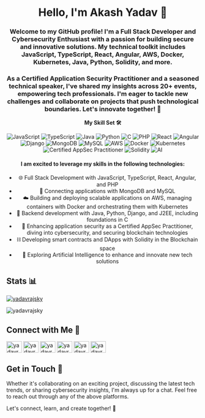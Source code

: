 <h1 align="center">Hello, I'm Akash Yadav 👋</h1>
<h3 align="center">Welcome to my GitHub profile! I'm a Full Stack Developer and Cybersecurity Enthusiast with a passion for building secure and innovative solutions. My technical toolkit includes JavaScript, TypeScript, React, Angular, AWS, Docker, Kubernetes, Java, Python, Solidity, and more.</h3>

<h3 align="center">As a Certified Application Security Practitioner and a seasoned technical speaker, I've shared my insights across 20+ events, empowering tech professionals. I'm eager to tackle new challenges and collaborate on projects that push technological boundaries. Let's innovate together! 🚀</h3>

<p align="center">
  <strong>My Skill Set 🛠️</strong>
</p>

<p align="center">
  <!-- Programming Languages -->
  <img alt="JavaScript" src="https://img.shields.io/badge/JavaScript-%23F7DF1E.svg?&style=for-the-badge&logo=javascript&logoColor=black"/>
  <img alt="TypeScript" src="https://img.shields.io/badge/TypeScript-%23007ACC.svg?&style=for-the-badge&logo=typescript&logoColor=white"/>
  <img alt="Java" src="https://img.shields.io/badge/Java-%23ED8B00.svg?&style=for-the-badge&logo=java&logoColor=white"/>
  <img alt="Python" src="https://img.shields.io/badge/Python-%233776AB.svg?&style=for-the-badge&logo=python&logoColor=white"/>
  <img alt="C" src="https://img.shields.io/badge/C-%23A8B9CC.svg?&style=for-the-badge&logo=c&logoColor=white"/>
  <img alt="PHP" src="https://img.shields.io/badge/PHP-%23777BB4.svg?&style=for-the-badge&logo=php&logoColor=white"/>
  <!-- Web Technologies -->
  <img alt="React" src="https://img.shields.io/badge/React-%2361DAFB.svg?&style=for-the-badge&logo=react&logoColor=black"/>
  <img alt="Angular" src="https://img.shields.io/badge/Angular-%23DD0031.svg?&style=for-the-badge&logo=angular&logoColor=white"/>
  <img alt="Django" src="https://img.shields.io/badge/Django-%23092E20.svg?&style=for-the-badge&logo=django&logoColor=white"/>
  <!-- Database -->
  <img alt="MongoDB" src="https://img.shields.io/badge/MongoDB-%2347A248.svg?&style=for-the-badge&logo=mongodb&logoColor=white"/>
  <img alt="MySQL" src="https://img.shields.io/badge/MySQL-%234479A1.svg?&style=for-the-badge&logo=mysql&logoColor=white"/>
  <!-- DevOps & Cloud -->
  <img alt="AWS" src="https://img.shields.io/badge/AWS-%23FF9900.svg?&style=for-the-badge&logo=amazonaws&logoColor=white"/>
  <img alt="Docker" src="https://img.shields.io/badge/Docker-%232496ED.svg?&style=for-the-badge&logo=docker&logoColor=white"/>
  <img alt="Kubernetes" src="https://img.shields.io/badge/Kubernetes-%23326CE5.svg?&style=for-the-badge&logo=kubernetes&logoColor=white"/>
  <!-- Cybersecurity -->
  <img alt="Certified AppSec Practitioner" src="https://img.shields.io/badge/Certified_AppSec_Practitioner-%23FF5722.svg?&style=for-the-badge"/>
  <!-- Blockchain -->
  <img alt="Solidity" src="https://img.shields.io/badge/Solidity-%23363636.svg?&style=for-the-badge&logo=solidity&logoColor=white"/>
  <!-- Artificial Intelligence -->
  <img alt="AI" src="https://img.shields.io/badge/AI-%234B8BBE.svg?&style=for-the-badge&logo=ai&logoColor=white"/>
</p>

<h4 align="center">I am excited to leverage my skills in the following technologies:</h4>
<ul align="center">
  <li>🌐 Full Stack Development with JavaScript, TypeScript, React, Angular, and PHP</li>
  <li>🔗 Connecting applications with MongoDB and MySQL</li>
  <li>☁️ Building and deploying scalable applications on AWS, managing containers with Docker and orchestrating them with Kubernetes</li>
  <li>🤖 Backend development with Java, Python, Django, and J2EE, including foundations in C</li>
  <li>🔐 Enhancing application security as a Certified AppSec Practitioner, diving into cybersecurity, and securing blockchain technologies</li>
  <li>⛓️ Developing smart contracts and DApps with Solidity in the Blockchain space</li>
  <li>🧠 Exploring Artificial Intelligence to enhance and innovate new tech solutions</li>
</ul>

<!-- 
<p align="left"> <img src="https://komarev.com/ghpvc/?username=yadavrajsky&label=Profile%20views&color=0e75b6&style=flat" alt="yadavrajsky" /> </p>
-->

## Stats 📊 

<p align="left"> <a href="https://github.com/ryo-ma/github-profile-trophy"><img src="https://github-profile-trophy.vercel.app/?username=yadavrajsky" alt="yadavrajsky" /></a> </p>
<p><img align="center" src="https://github-readme-stats.vercel.app/api?username=yadavrajsky&show_icons=true&locale=en" alt="yadavrajsky" /></p>

<!-- 
<h3 align="left">Languages and Tools:</h3>
<p align="left"> <a href="https://developer.android.com" target="_blank" rel="noreferrer"> <img src="https://raw.githubusercontent.com/devicons/devicon/master/icons/android/android-original-wordmark.svg" alt="android" width="40" height="40"/> </a> <a href="https://aws.amazon.com" target="_blank" rel="noreferrer"> <img src="https://raw.githubusercontent.com/devicons/devicon/master/icons/amazonwebservices/amazonwebservices-original-wordmark.svg" alt="aws" width="40" height="40"/> </a> <a href="https://www.gnu.org/software/bash/" target="_blank" rel="noreferrer"> <img src="https://www.vectorlogo.zone/logos/gnu_bash/gnu_bash-icon.svg" alt="bash" width="40" height="40"/> </a> <a href="https://getbootstrap.com" target="_blank" rel="noreferrer"> <img src="https://raw.githubusercontent.com/devicons/devicon/master/icons/bootstrap/bootstrap-plain-wordmark.svg" alt="bootstrap" width="40" height="40"/> </a> <a href="https://www.cprogramming.com/" target="_blank" rel="noreferrer"> <img src="https://raw.githubusercontent.com/devicons/devicon/master/icons/c/c-original.svg" alt="c" width="40" height="40"/> </a> <a href="https://www.w3schools.com/cpp/" target="_blank" rel="noreferrer"> <img src="https://raw.githubusercontent.com/devicons/devicon/master/icons/cplusplus/cplusplus-original.svg" alt="cplusplus" width="40" height="40"/> </a> <a href="https://www.w3schools.com/css/" target="_blank" rel="noreferrer"> <img src="https://raw.githubusercontent.com/devicons/devicon/master/icons/css3/css3-original-wordmark.svg" alt="css3" width="40" height="40"/> </a> <a href="https://www.djangoproject.com/" target="_blank" rel="noreferrer"> <img src="https://cdn.worldvectorlogo.com/logos/django.svg" alt="django" width="40" height="40"/> </a> <a href="https://www.docker.com/" target="_blank" rel="noreferrer"> <img src="https://raw.githubusercontent.com/devicons/devicon/master/icons/docker/docker-original-wordmark.svg" alt="docker" width="40" height="40"/> </a> <a href="https://expressjs.com" target="_blank" rel="noreferrer"> <img src="https://raw.githubusercontent.com/devicons/devicon/master/icons/express/express-original-wordmark.svg" alt="express" width="40" height="40"/> </a> <a href="https://heroku.com" target="_blank" rel="noreferrer"> <img src="https://www.vectorlogo.zone/logos/heroku/heroku-icon.svg" alt="heroku" width="40" height="40"/> </a> <a href="https://www.w3.org/html/" target="_blank" rel="noreferrer"> <img src="https://raw.githubusercontent.com/devicons/devicon/master/icons/html5/html5-original-wordmark.svg" alt="html5" width="40" height="40"/> </a> <a href="https://www.java.com" target="_blank" rel="noreferrer"> <img src="https://raw.githubusercontent.com/devicons/devicon/master/icons/java/java-original.svg" alt="java" width="40" height="40"/> </a> <a href="https://developer.mozilla.org/en-US/docs/Web/JavaScript" target="_blank" rel="noreferrer"> <img src="https://raw.githubusercontent.com/devicons/devicon/master/icons/javascript/javascript-original.svg" alt="javascript" width="40" height="40"/> </a><a href="https://www.mongodb.com/" target="_blank" rel="noreferrer"> <img src="https://raw.githubusercontent.com/devicons/devicon/master/icons/mongodb/mongodb-original-wordmark.svg" alt="mongodb" width="40" height="40"/> </a> <a href="https://www.mysql.com/" target="_blank" rel="noreferrer"> <img src="https://raw.githubusercontent.com/devicons/devicon/master/icons/mysql/mysql-original-wordmark.svg" alt="mysql" width="40" height="40"/> </a> <a href="https://www.nginx.com" target="_blank" rel="noreferrer"> <img src="https://raw.githubusercontent.com/devicons/devicon/master/icons/nginx/nginx-original.svg" alt="nginx" width="40" height="40"/> </a> <a href="https://nodejs.org" target="_blank" rel="noreferrer"> <img src="https://raw.githubusercontent.com/devicons/devicon/master/icons/nodejs/nodejs-original-wordmark.svg" alt="nodejs" width="40" height="40"/> </a> <a href="https://pandas.pydata.org/" target="_blank" rel="noreferrer"> <img src="https://raw.githubusercontent.com/devicons/devicon/2ae2a900d2f041da66e950e4d48052658d850630/icons/pandas/pandas-original.svg" alt="pandas" width="40" height="40"/> </a> <a href="https://www.php.net" target="_blank" rel="noreferrer"> <img src="https://raw.githubusercontent.com/devicons/devicon/master/icons/php/php-original.svg" alt="php" width="40" height="40"/> </a> <a href="https://www.python.org" target="_blank" rel="noreferrer"> <img src="https://raw.githubusercontent.com/devicons/devicon/master/icons/python/python-original.svg" alt="python" width="40" height="40"/> </a> <a href="https://reactjs.org/" target="_blank" rel="noreferrer"> <img src="https://raw.githubusercontent.com/devicons/devicon/master/icons/react/react-original-wordmark.svg" alt="react" width="40" height="40"/> </a> <a href="https://redux.js.org" target="_blank" rel="noreferrer"> <img src="https://raw.githubusercontent.com/devicons/devicon/master/icons/redux/redux-original.svg" alt="redux" width="40" height="40"/> </a><img src="https://raw.githubusercontent.com/detain/svg-logos/780f25886640cef088af994181646db2f6b1a3f8/svg/selenium-logo.svg" alt="selenium" width="40" height="40"/> </a> <a href="https://www.sqlite.org/" target="_blank" rel="noreferrer"> <img src="https://www.vectorlogo.zone/logos/sqlite/sqlite-icon.svg" alt="sqlite" width="40" height="40"/> </a> <a href="https://tailwindcss.com/" target="_blank" rel="noreferrer"> <img src="https://www.vectorlogo.zone/logos/tailwindcss/tailwindcss-icon.svg" alt="tailwind" width="40" height="40"/> </a> </p>
 -->
 
## Connect with Me 🤝

<p align="left">
<a href="https://twitter.com/yadavrajsky" target="blank"><img align="center" src="https://raw.githubusercontent.com/rahuldkjain/github-profile-readme-generator/master/src/images/icons/Social/twitter.svg" alt="yadavrajsky" height="30" width="40" /></a>
<a href="https://linkedin.com/in/yadavrajsky" target="blank"><img align="center" src="https://raw.githubusercontent.com/rahuldkjain/github-profile-readme-generator/master/src/images/icons/Social/linked-in-alt.svg" alt="yadavrajsky" height="30" width="40" /></a>
<a href="https://fb.com/yadavrajsky" target="blank"><img align="center" src="https://raw.githubusercontent.com/rahuldkjain/github-profile-readme-generator/master/src/images/icons/Social/facebook.svg" alt="yadavrajsky" height="30" width="40" /></a>
<a href="https://instagram.com/yadavrajsky" target="blank"><img align="center" src="https://raw.githubusercontent.com/rahuldkjain/github-profile-readme-generator/master/src/images/icons/Social/instagram.svg" alt="yadavrajsky" height="30" width="40" /></a>
<a href="https://www.youtube.com/c/yadavrajsky" target="blank"><img align="center" src="https://raw.githubusercontent.com/rahuldkjain/github-profile-readme-generator/master/src/images/icons/Social/youtube.svg" alt="yadavrajsky" height="30" width="40" /></a>
<a href="https://discord.gg/yadavrajsky" target="blank"><img align="center" src="https://raw.githubusercontent.com/rahuldkjain/github-profile-readme-generator/master/src/images/icons/Social/discord.svg" alt="yadavrajsky" height="30" width="40" /></a>
</p>

## Get in Touch 🚀
Whether it's collaborating on an exciting project, discussing the latest tech trends, or sharing cybersecurity insights, I'm always up for a chat. Feel free to reach out through any of the above platforms.

Let's connect, learn, and create together! 🌟
